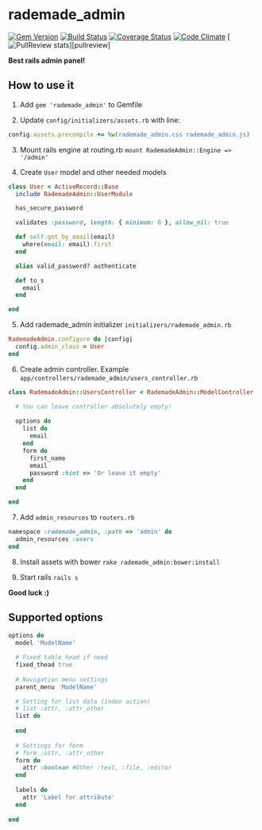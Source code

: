rademade_admin
========

[![Gem Version](http://img.shields.io/gem/v/rademade_admin.svg)][gem]
[![Build Status](https://travis-ci.org/Rademade/rademade_admin.svg?branch=master)][travis-ci]
[![Coverage Status](https://coveralls.io/repos/Rademade/rademade_admin/badge.png)][coveralls]
[![Code Climate](http://img.shields.io/codeclimate/github/Rademade/rademade_admin.svg)][codeclimate]
[![PullReview stats](https://www.pullreview.com/github/Rademade/rademade_admin/badges/master.svg?)][pullreview]


[gem]: https://rubygems.org/gems/rademade_admin
[travis-ci]: https://travis-ci.org/Rademade/rademade_admin
[coveralls]: https://coveralls.io/r/Rademade/rademade_admin
[codeclimate]: https://codeclimate.com/github/Rademade/rademade_admin
[pullreview]: https://www.pullreview.com/github/Rademade/rademade_admin/reviews/master

**Best rails admin panel!**


How to use it
--------------

1) Add `gem 'rademade_admin'` to Gemfile

2) Update `config/initializers/assets.rb` with line:
```ruby
config.assets.precompile += %w(rademade_admin.css rademade_admin.js)
```

3) Mount rails engine at routing.rb `mount RademadeAdmin::Engine => '/admin'`

4) Create `User` model and other needed models
```ruby
class User < ActiveRecord::Base
  include RademadeAdmin::UserModule

  has_secure_password

  validates :password, length: { minimum: 8 }, allow_nil: true

  def self.get_by_email(email)
    where(email: email).first
  end

  alias valid_password? authenticate

  def to_s
    email
  end

end
```


5) Add rademade_admin initializer `initializers/rademade_admin.rb`
```ruby
RademadeAdmin.configure do |config|
  config.admin_class = User
end

```

6) Create admin controller. Example `app/controllers/rademade_admin/users_controller.rb`
```ruby
class RademadeAdmin::UsersController < RademadeAdmin::ModelController

  # You can leave controller absolutely empty!
  
  options do
    list do
      email
    end
    form do
      first_name
      email
      password :hint => 'Or leave it empty'
    end
  end

end
```

7) Add `admin_resources` to `routers.rb`
```ruby
namespace :rademade_admin, :path => 'admin' do
  admin_resources :users
end
```

8) Install assets with bower `rake rademade_admin:bower:install`

9) Start rails `rails s`

**Good luck :)**


Supported options
--------------
```ruby
options do
  model 'ModelName'

  # Fixed table head if need
  fixed_thead true
  
  # Navigation menu settings
  parent_menu 'ModelName'

  # Setting for list data (index action)
  # list :attr, :attr_other
  list do
    
  end
  
  # Settings for form
  # form :attr, :attr_other
  form do
    attr :boolean #Other :text, :file, :editor
  end
  
  labels do
    attr 'Label for attribute'
  end
  
end
```
